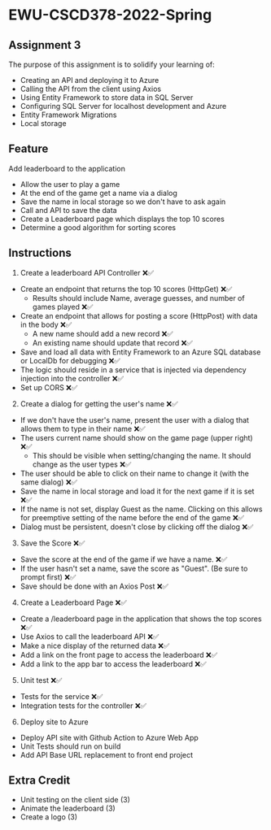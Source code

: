 # EWU-CSCD378-2022-Spring

## Assignment 3

The purpose of this assignment is to solidify your learning of:
- Creating an API and deploying it to Azure
- Calling the API from the client using Axios
- Using Entity Framework to store data in SQL Server
- Configuring SQL Server for localhost development and Azure
- Entity Framework Migrations
- Local storage

## Feature
Add leaderboard to the application
- Allow the user to play a game
- At the end of the game get a name via a dialog
- Save the name in local storage so we don't have to ask again
- Call and API to save the data
- Create a Leaderboard page which displays the top 10 scores
- Determine a good algorithm for sorting scores

## Instructions

1. Create a leaderboard API Controller ❌✅
- Create an endpoint that returns the top 10 scores (HttpGet) ❌✅
  - Results should include Name, average guesses, and number of games played ❌✅
- Create an endpoint that allows for posting a score (HttpPost) with data in the body ❌✅
  - A new name should add a new record ❌✅
  - An existing name should update that record ❌✅
- Save and load all data with Entity Framework to an Azure SQL database or LocalDb for debugging ❌✅
- The logic should reside in a service that is injected via dependency injection into the controller ❌✅
- Set up CORS ❌✅

2. Create a dialog for getting the user's name ❌✅
- If we don't have the user's name, present the user with a dialog that allows them to type in their name ❌✅
- The users current name should show on the game page (upper right) ❌✅
  - This should be visible when setting/changing the name. It should change as the user types ❌✅
- The user should be able to click on their name to change it (with the same dialog) ❌✅
- Save the name in local storage and load it for the next game if it is set ❌✅
- If the name is not set, display Guest as the name. Clicking on this allows for preemptive setting of the name before the end of the game ❌✅
- Dialog must be persistent, doesn't close by clicking off the dialog ❌✅

3. Save the Score ❌✅
- Save the score at the end of the game if we have a name. ❌✅
- If the user hasn't set a name, save the score as "Guest". (Be sure to prompt first) ❌✅
- Save should be done with an Axios Post ❌✅

4. Create a Leaderboard Page ❌✅
- Create a /leaderboard page in the application that shows the top scores ❌✅
- Use Axios to call the leaderboard API ❌✅
- Make a nice display of the returned data ❌✅
- Add a link on the front page to access the leaderboard ❌✅
- Add a link to the app bar to access the leaderboard ❌✅

5. Unit test ❌✅
- Tests for the service ❌✅
- Integration tests for the controller ❌✅

6. Deploy site to Azure
- Deploy API site with Github Action to Azure Web App
- Unit Tests should run on build
- Add API Base URL replacement to front end project


## Extra Credit

- Unit testing on the client side (3)
- Animate the leaderboard (3)
- Create a logo (3)
